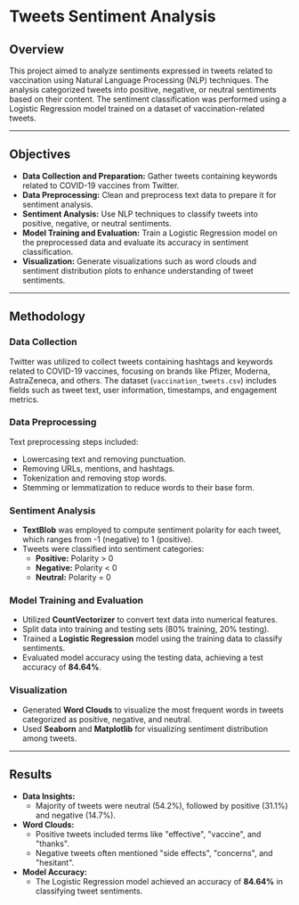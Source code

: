 # Tweets Sentiment Analysis  

## Overview  
This project aimed to analyze sentiments expressed in tweets related to vaccination using Natural Language Processing (NLP) techniques. The analysis categorized tweets into positive, negative, or neutral sentiments based on their content. The sentiment classification was performed using a Logistic Regression model trained on a dataset of vaccination-related tweets.  

---

## Objectives  
- **Data Collection and Preparation:** Gather tweets containing keywords related to COVID-19 vaccines from Twitter.  
- **Data Preprocessing:** Clean and preprocess text data to prepare it for sentiment analysis.  
- **Sentiment Analysis:** Use NLP techniques to classify tweets into positive, negative, or neutral sentiments.  
- **Model Training and Evaluation:** Train a Logistic Regression model on the preprocessed data and evaluate its accuracy in sentiment classification.  
- **Visualization:** Generate visualizations such as word clouds and sentiment distribution plots to enhance understanding of tweet sentiments.  

---

## Methodology  

### Data Collection  
Twitter was utilized to collect tweets containing hashtags and keywords related to COVID-19 vaccines, focusing on brands like Pfizer, Moderna, AstraZeneca, and others. The dataset (`vaccination_tweets.csv`) includes fields such as tweet text, user information, timestamps, and engagement metrics.  

### Data Preprocessing  
Text preprocessing steps included:  
- Lowercasing text and removing punctuation.  
- Removing URLs, mentions, and hashtags.  
- Tokenization and removing stop words.  
- Stemming or lemmatization to reduce words to their base form.  

### Sentiment Analysis  
- **TextBlob** was employed to compute sentiment polarity for each tweet, which ranges from -1 (negative) to 1 (positive).  
- Tweets were classified into sentiment categories:  
  - **Positive:** Polarity > 0  
  - **Negative:** Polarity < 0  
  - **Neutral:** Polarity = 0  

### Model Training and Evaluation  
- Utilized **CountVectorizer** to convert text data into numerical features.  
- Split data into training and testing sets (80% training, 20% testing).  
- Trained a **Logistic Regression** model using the training data to classify sentiments.  
- Evaluated model accuracy using the testing data, achieving a test accuracy of **84.64%**.  

### Visualization  
- Generated **Word Clouds** to visualize the most frequent words in tweets categorized as positive, negative, and neutral.  
- Used **Seaborn** and **Matplotlib** for visualizing sentiment distribution among tweets.  

---

## Results  
- **Data Insights:**  
  - Majority of tweets were neutral (54.2%), followed by positive (31.1%) and negative (14.7%).  
- **Word Clouds:**  
  - Positive tweets included terms like "effective", "vaccine", and "thanks".  
  - Negative tweets often mentioned "side effects", "concerns", and "hesitant".  
- **Model Accuracy:**  
  - The Logistic Regression model achieved an accuracy of **84.64%** in classifying tweet sentiments.  
